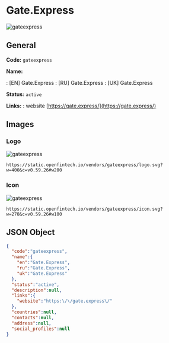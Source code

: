 
# Gate.Express 
![gateexpress](https://static.openfintech.io/vendors/gateexpress/logo.svg?w=400&c=v0.59.26#w200)  

## General 
 
**Code:** `gateexpress` 
 
**Name:** 
 
:	[EN] Gate.Express 
:	[RU] Gate.Express 
:	[UK] Gate.Express 
 
**Status:** `active` 
 
**Links:** 
: website [https://gate.express/](https://gate.express/) 
 

## Images 

### Logo 
 
![gateexpress](https://static.openfintech.io/vendors/gateexpress/logo.svg?w=400&c=v0.59.26#w200)  

```
https://static.openfintech.io/vendors/gateexpress/logo.svg?w=400&c=v0.59.26#w200
```  

### Icon 
 
![gateexpress](https://static.openfintech.io/vendors/gateexpress/icon.svg?w=278&c=v0.59.26#w100)  

```
https://static.openfintech.io/vendors/gateexpress/icon.svg?w=278&c=v0.59.26#w100
```  

## JSON Object 

```json
{
  "code":"gateexpress",
  "name":{
    "en":"Gate.Express",
    "ru":"Gate.Express",
    "uk":"Gate.Express"
  },
  "status":"active",
  "description":null,
  "links":{
    "website":"https:\/\/gate.express\/"
  },
  "countries":null,
  "contacts":null,
  "address":null,
  "social_profiles":null
}
```  
